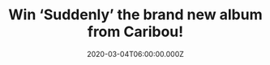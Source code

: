 ---
campaign-uuid: "c-37b7cdd6-0e5c-4905-aa8c-ef604d4d64c6"
type: "Competition"
category: "Music"
date: "2020-03-04T06:00:00.000Z"
end-date: "2020-05-04T23:59:00.000Z"
disable-form: false
is_promoted: false
has_entry_page: true
title: "Win ‘Suddenly’ the brand new album from Caribou!"
competition-description: "<p>Caribou returns with his seventh studio album ‘Suddenly’\
  , the most surprising and unpredictable album to date. An album about family and\
  \ the changes we go though as those relationships evolve. Though it retains the\
  \ trademark Caribou warmth and technicolour, this album is littered with swerves\
  \ and left turns, and amazes with it’s yet unheard nuances, samples and hooks</p>\n\
  <p>Are you his biggest fan? Click below for a chance to win.</p>\n"
hero-header: "Win ‘Suddenly’ the brand new album from Caribou!"
terms-confirmation: "N/A"
banner-img: "https://assets.expresslyapp.com/asset-1a23ef79-1417-4856-a53e-d7fa5a00b85a.jpg"
logo-left-href: "aaa.nme.com"
logo-left-image: "https://assets.expresslyapp.com/asset-62b1f6ff-d2d0-47da-bbb5-94905eda6983.jpg"
logo-left-title: "NME AAA"
bg-image-hero: "https://assets.expresslyapp.com/asset-2c092b99-f60c-4046-be56-49211141746f.jpg"
bg-image-first: "https://assets.expresslyapp.com/asset-825dd2bd-8c19-40c1-81a7-24b79b52973e.jpg"
section1-content: "<p>In 2014 Dan Snaith aka Caribou released Our Love to overwhelming\
  \ critical acclaim and massive fan support. Now Caribou returns with his seventh\
  \ studio album ‘Suddenly’, an album about family and the changes we go though as\
  \ those relationships evolve. Suddenly is the most surprising and unpredictable\
  \ Caribou album to date.</p>\n<p>Though it retains the trademark Caribou warmth\
  \ and technicolour, this album is littered with swerves and left turns, and amazes\
  \ with it’s yet unheard nuances, samples and hooks. As Snaith puts it, “these albums\
  \ are like photo albums for me – when I look back at the old ones, they’re a snapshot\
  \ of my life at that time, full of people who are close to you”. This is the drive\
  \ to continue to make Caribou albums. Full bodies of work where Snaith is able to\
  \ evaluate things, look at those around him and celebrate them. As his passion and\
  \ joy in music making remains as fresh as ever, ‘Suddenly’ is the purest example\
  \ of this yet.</p>\n<p>Enter below for a chance to win it now.</p>\n"
entry-title: "Win ‘Suddenly’ the brand new album from Caribou!"
entry-content: "<p>Enter the draw to win ‘Suddenly’ the brand new album from Caribou\
  \ by completing the form below before 23:59 on the 4th of May 2020.</p>\n"
has-winner: true
winner-title: "CONGRATULATIONS to Craig A. who won ‘Suddenly’ the brand new album\
  \ from Caribou!"
winner-banner: "https://assets.expresslyapp.com/asset-153c7280-f41d-42f8-b75f-faa1cd052bd4.jpg"
prize-description: "‘Suddenly’ the brand new album from Caribou"
special-conditions: "Multiple entries are allowed up to one every day."
country-restrictions:
- "GB"
---